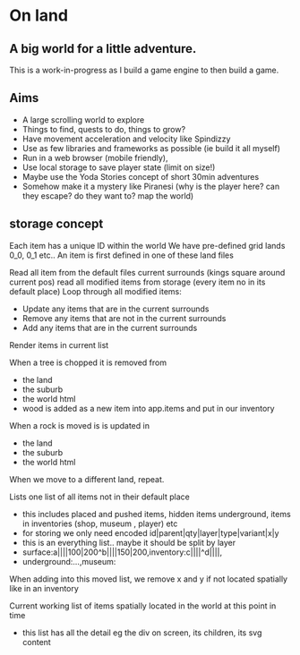# On land

## A big world for a little adventure.

This is a work-in-progress as I build a game engine to then build a game.

## Aims

- A large scrolling world to explore
- Things to find, quests to do, things to grow?
- Have movement acceleration and velocity like Spindizzy
- Use as few libraries and frameworks as possible (ie build it all myself)
- Run in a web browser (mobile friendly),
- Use local storage to save player state (limit on size!)
- Maybe use the Yoda Stories concept of short 30min adventures
- Somehow make it a mystery like Piranesi (why is the player here? can they escape? do they want to? map the world)

## storage concept
Each item has a unique ID within the world
We have pre-defined grid lands 0_0, 0_1 etc..
An item is first defined in one of these land files

Read all item from the default files current surrounds (kings square around current pos)
read all modified items from storage (every item no in its default place)
Loop through all modified items:
- Update any items that are in the current surrounds
- Remove any items that are not in the current surrounds
- Add any items that are in the current surrounds

Render items in current list

When a tree is chopped it is removed from 
- the land 
- the suburb
- the world html
- wood is added as a new item into app.items and put in our inventory

When a rock is moved is is updated in
- the land 
- the suburb
- the world html 

When we move to a different land, repeat.


Lists
one list of all items not in their default place
- this includes placed and pushed items, hidden items underground, items in inventories (shop, museum , player) etc
- for storing we only need encoded id|parent|qty|layer|type|variant|x|y
- this is an everything list.. maybe it should be split by layer
- surface:a||||100|200^b||||150|200,inventory:c||||^d||||,
- underground:...,museum:

When adding into this moved list, we remove x and y if not located spatially like in an inventory

Current working list of items spatially located in the world at this point in time
- this list has all the detail eg the div on screen, its children, its svg content


